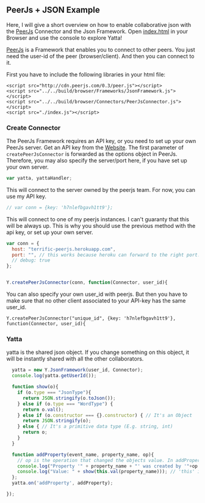 ## PeerJs + JSON Example
Here, I will give a short overview on how to enable collaborative json with the
[PeerJs](http://peerjs.com/) Connector and the Json Framework. Open
[index.html](http://dadamonad.github.io/Yatta/examples/PeerJs-Json/index.html) in your Browser and
use the console to explore Yatta!

[PeerJs](http://peerjs.com) is a Framework that enables you to connect to other peers. You just need the
user-id of the peer (browser/client). And then you can connect to it.

First you have to include the following libraries in your html file:
```
<script src="http://cdn.peerjs.com/0.3/peer.js"></script>
<script src="../../build/browser/Frameworks/JsonFramework.js"></script>
<script src="../../build/browser/Connectors/PeerJsConnector.js"></script>
<script src="./index.js"></script>
```
### Create Connector

The PeerJs Framework requires an API key, or you need to set up your own PeerJs server.
Get an API key from the [Website](http://peerjs.com/peerserver).
The first parameter of `createPeerJsConnector` is forwarded as the options object in PeerJs.
Therefore, you may also specify the server/port here, if you have set up your own server.


```js
var yatta, yattaHandler;
```


This will connect to the server owned by the peerjs team.
For now, you can use my API key.


```js
// var conn = {key: 'h7nlefbgavh1tt9'};
```


This will connect to one of my peerjs instances.
I can't guaranty that this will be always up. This is why you should use the previous method with the api key,
or set up your own server.


```js
var conn = {
  host: "terrific-peerjs.herokuapp.com",
  port: "", // this works because heroku can forward to the right port.
  // debug: true
};


Y.createPeerJsConnector(conn, function(Connector, user_id){
```


You can also specify your own user_id with peerjs.
But then you have to make sure that no other client associated to your API-key has the same user_id.
```
Y.createPeerJsConnector("unique_id", {key: 'h7nlefbgavh1tt9'}, function(Connector, user_id){
```


### Yatta
yatta is the shared json object. If you change something on this object,
it will be instantly shared with all the other collaborators.


```js
  yatta = new Y.JsonFramework(user_id, Connector);
  console.log(yatta.getUserId());

  function show(o){
    if (o.type === "JsonType"){
      return JSON.stringify(o.toJson());
    } else if (o.type === "WordType") {
      return o.val();
    } else if (o.constructor === {}.constructor) { // It's an Object
      return JSON.stringify(o);
    } else { // It's a primitive data type (E.g. string, int)
      return o;
    }
  }

  function addProperty(event_name, property_name, op){
    // op is the operation that changed the objects value. In addProperty it is most likely to be a 'Replaceable' (see doc).
    console.log("Property '" + property_name + "' was created by '"+op.creator+"'!");
    console.log("Value: " + show(this.val(property_name))); // 'this' is the object on which the property was created.
  };
  yatta.on('addProperty', addProperty);

});
```
